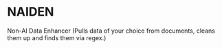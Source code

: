 # NAIDEN
Non-AI Data Enhancer (Pulls data of your choice from documents, cleans them up and finds them via regex.)
